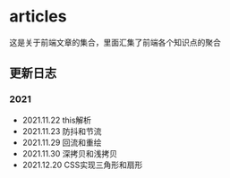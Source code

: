 # articles
这是关于前端文章的集合，里面汇集了前端各个知识点的聚合

## 更新日志

### 2021
- 2021.11.22 this解析
- 2021.11.23 防抖和节流
- 2021.11.29 回流和重绘
- 2021.11.30 深拷贝和浅拷贝
- 2021.12.20 CSS实现三角形和扇形